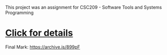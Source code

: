 This project was an assignment for CSC209 - Software Tools and Systems Programming
# [Click for details](https://archive.is/899pF)
Final Mark: https://archive.is/899pF
